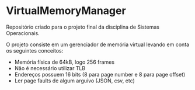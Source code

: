 # VirtualMemoryManager

Repositório criado para o projeto final da disciplina de Sistemas Operacionais.

O projeto consiste em um gerenciador de memória virtual levando em conta os
seguintes conceitos:

- Memória física de 64kB, logo 256 frames
- Não é necessário utilizar TLB
- Endereços possuem 16 bits (8 para page number e 8 para page offset)
- Ler page faults de algum arguivo (JSON, csv, etc)
